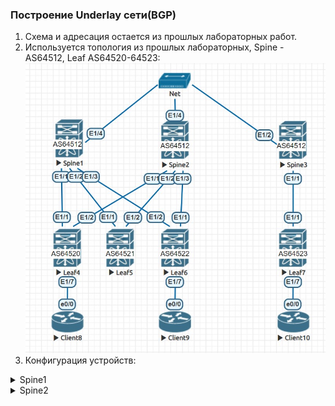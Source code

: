 ### Построение Underlay сети(BGP)  

1. Схема и адресация остается из прошлых лабораторных работ.
2. Используется топология из прошлых лабораторных, Spine - AS64512, Leaf AS64520-64523:
![Топология](https://github.com/llseoll/Data_Center/blob/main/Screenshot_6.jpg)
3. Конфигурация устройств:
<details>
<summary>Spine1</summary>

hostname Spine1    
  
interface Ethernet1/1  
  no switchport  
  ip address 192.168.1.1/30  
  no shutdown  
  
interface Ethernet1/2  
  no switchport  
  ip address 192.168.1.5/30  
  no shutdown  
  
interface Ethernet1/3  
  no switchport  
  ip address 192.168.1.9/30  
  no shutdown  
  
interface Ethernet1/4  
  no switchport  
  ip address 192.168.5.1/29  
  no shutdown  
  
router bgp 64512  
  router-id 1.1.1.1  
  address-family ipv4 unicast  
    network 192.168.1.0/30  
    network 192.168.1.4/30  
    network 192.168.1.8/30  
  template peer Leaf4  
    remote-as 64520  
    log-neighbor-changes  
    address-family ipv4 unicast  
  template peer Leaf5  
    remote-as 64521  
    log-neighbor-changes  
    address-family ipv4 unicast  
  template peer Leaf6  
    remote-as 64522  
    log-neighbor-changes  
    address-family ipv4 unicast  
  template peer Spine1  
    remote-as 64512  
    log-neighbor-changes  
    address-family ipv4 unicast  
  template peer Spine2  
    remote-as 64512  
    log-neighbor-changes  
    address-family ipv4 unicast  
  template peer Spine3  
    remote-as 64512  
    log-neighbor-changes  
    address-family ipv4 unicast  
  neighbor 192.168.1.2  
    inherit peer Leaf4  
  neighbor 192.168.1.6  
    inherit peer Leaf5  
  neighbor 192.168.1.10  
    inherit peer Leaf6  
  neighbor 192.168.5.2  
    inherit peer Spine2  
  neighbor 192.168.5.3  
    inherit peer Spine3  
    
!end  
  
</details>
<details>
<summary>Spine2</summary>
  
hostname Spine2  
  
interface Ethernet1/1  
  no switchport  
  ip address 192.168.2.1/30  
  no shutdown  
  
interface Ethernet1/2  
  no switchport  
  ip address 192.168.2.5/30  
  no shutdown  
  
interface Ethernet1/3  
  no switchport  
  ip address 192.168.2.9/30  
  no shutdown  
  
interface Ethernet1/4  
  no switchport  
  ip address 192.168.5.2/29  
  no shutdown  
  
router bgp 64512  
  router-id 2.2.2.2  
  address-family ipv4 unicast  
    network 192.168.2.0/30  
    network 192.168.2.4/30  
    network 192.168.2.8/30  
  template peer Leaf4  
    remote-as 64520  
    log-neighbor-changes  
    address-family ipv4 unicast  
  template peer Leaf5  
    remote-as 64521  
    log-neighbor-changes  
    address-family ipv4 unicast  
  template peer Leaf6  
    remote-as 64522  
    log-neighbor-changes  
    address-family ipv4 unicast  
  template peer Spine1  
    remote-as 64512  
    log-neighbor-changes  
    address-family ipv4 unicast  
  template peer Spine3  
    remote-as 64512  
    log-neighbor-changes  
    address-family ipv4 unicast  
  neighbor 192.168.2.2  
    inherit peer Leaf4  
  neighbor 192.168.2.6  
    inherit peer Leaf5  
  neighbor 192.168.2.10  
    inherit peer Leaf6  
  neighbor 192.168.5.1  
    inherit peer Spine1  
  neighbor 192.168.5.3  
    inherit peer Spine3  
  
!end  
  
</details>
